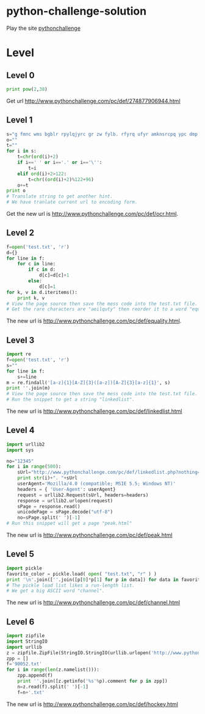 # python-challenge-solution

Play the site [pythonchallenge](http://www.pythonchallenge.com/)

# Level
## Level 0
```python
print pow(2,38)
```
Get url http://www.pythonchallenge.com/pc/def/274877906944.html

## Level 1
```python
s="g fmnc wms bgblr rpylqjyrc gr zw fylb. rfyrq ufyr amknsrcpq ypc dmp. bmgle gr gl zw fylb gq glcddgagclr ylb rfyr'q ufw rfgq rcvr gq qm jmle. sqgle qrpgle.kyicrpylq() gq pcamkkclbcb. lmu ynnjw ml rfc spj."
o=""
t=""
for i in s:
	t=chr(ord(i)+2)
	if i==' ' or i=='.' or i=='\'':
		t=i
	elif ord(i)+2>122:
		t=chr((ord(i)+2)%122+96)
	o+=t
print o
# Translate string to get another hint.
# We have tranlate current url to encoding form. 
```
Get the new url is http://www.pythonchallenge.com/pc/def/ocr.html.

## Level 2
```python
f=open('test.txt', 'r')
d={}
for line in f:
	for c in line:
		if c in d:
			d[c]=d[c]+1
		else:
			d[c]=1
for k, v in d.iteritems():
	print k, v
# View the page source then save the mess code into the test.txt file.
# Get the rare characters are "aeilquty" then reorder it to a word "equality".
```
The new url is http://www.pythonchallenge.com/pc/def/equality.html.

## Level 3
```python
import re
f=open('test.txt', 'r')
s=""
for line in f:
	s+=line
m = re.findall('[a-z]{1}[A-Z]{3}([a-z])[A-Z]{3}[a-z]{1}', s)
print ''.join(m)
# View the page source then save the mess code into the test.txt file.
# Run the snippet to get a string "linkedlist".
```
The new url is http://www.pythonchallenge.com/pc/def/linkedlist.html

## Level 4
```python
import urllib2
import sys

no="12345"
for i in range(500):
	sUrl="http://www.pythonchallenge.com/pc/def/linkedlist.php?nothing="+no
	print str(i)+". "+sUrl
	userAgent='Mozilla/4.0 (compatible; MSIE 5.5; Windows NT)'
	headers = { 'User-Agent': userAgent}
	request = urllib2.Request(sUrl, headers=headers)
	response = urllib2.urlopen(request)
	sPage = response.read()
	unicodePage = sPage.decode("utf-8")
	no=sPage.split(' ')[-1]
# Run this snippet will get a page "peak.html"
```
The new url is http://www.pythonchallenge.com/pc/def/peak.html

## Level 5
```python
import pickle 
favorite_color = pickle.load( open( "test.txt", "r" ) )
print '\n'.join([''.join([p[0]*p[1] for p in data]) for data in favorite_color])
# The pickle load list likes a run-length list.
# We get a big ASCII word "channel".
```
The new url is http://www.pythonchallenge.com/pc/def/channel.html

## Level 6
```python
import zipfile
import StringIO
import urllib
z = zipfile.ZipFile(StringIO.StringIO(urllib.urlopen('http://www.pythonchallenge.com/pc/def/channel.zip').read()))
zpp = []
f='90052.txt'
for i in range(len(z.namelist())):
    zpp.append(f)
    print ''.join([z.getinfo('%s'%p).comment for p in zpp])
    n=z.read(f).split(' ')[-1]
    f=n+'.txt'
```
The new url is http://www.pythonchallenge.com/pc/def/hockey.html

